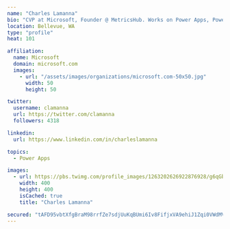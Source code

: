 ```yaml
---
name: "Charles Lamanna"
bio: "CVP at Microsoft, Founder @ MetricsHub. Works on Power Apps, Power Automate, Power Virtual Agent, Common Data Service and Dynamics 365."
location: Bellevue, WA
type: "profile"
heat: 101

affiliation:
  name: Microsoft
  domain: microsoft.com
  images:
    - url: "/assets/images/organizations/microsoft.com-50x50.jpg"
      width: 50
      height: 50

twitter:
  username: clamanna
  url: https://twitter.com/clamanna
  followers: 4318

linkedin:
  url: https://www.linkedin.com/in/charleslamanna

topics:
  - Power Apps

images:
  - url: https://pbs.twimg.com/profile_images/1263202626922876928/g6qGbHZ-_400x400.jpg
    width: 400
    height: 400
    isCached: true
    title: "Charles Lamanna"

secured: "tAFD95vbtXfgBraM98rrfZe7sdjUuKqBUmi6Iv8FifjxVA9ehiJ1Zqi0VWdMVtEe2R8FMlMyu9q/tUY6RgKxJsuWhcQ/daL7wxWh9JpTk4lyWIqVMyOJ5n8gGZh2T+Tw2SefEiCd+Hxy7SFLG4Zy9TmKrsYQGarrvgrMFf+qlwB+hJux2jUWqUgOdq2h5/L/CQ/VFcZrzK4eT4GPRUqC6brl+dGF7YBbRw4NqtlK909RzEbeTc7JwX4Rhahb7MqMzgQAFl4rj67+Hi6DxWGY31pjkZE2sFMmzi1tU/7fjDDRw6W5vvMsidbh/KvdXFTsw1QnMcRwGlwOQsRaedEMzODhGUuibNwEc3utz6jy4/DZQaT6I3sPuBKajJw9t/S2VgtCYwyppDYuOrqhaSQcnk2CgrNptyLPamU+p8vC46s=;uGTMBLOpIUTj2MOVNQb5Vw=="
---
```


